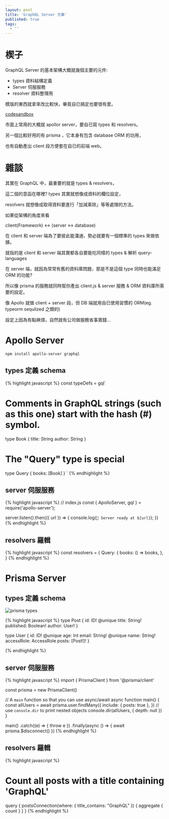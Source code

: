```yaml
---
layout: post
title: 'GraphQL Server 方案'
published: true
tags:
  - ''
---
```


# 楔子

GraphQL Server 的基本架構大概就幾個主要的元件:

- types 資料結構定義
- Server 伺服服務
- resolver 資料整理用

模版的東西就拿來改比較快，畢竟自已搞定也要很有愛。

[codesandbox](https://codesandbox.io/s/j1lkoy7nyv)

市面上常用的大概就 apollor server，要自已寫 types 和 resolvers。

另一個比較好用的有 prisma ，它本身有包含 database ORM 的功用，

也有自動產出 client 段方便套在自已的前端 web。

# 雜談

其實在 GraphQL 中，最重要的就是 types & resolvers，

這二個的意函在哪裡? types 其實就想像成資料的欄位設定，

resolvers 就想像成取得資料要進行「加減乘除」等等處理的方法。

如果從架構的角度來看

client(Framework) <-> (server <-> database)

在 client 和 server 端為了要彼此能溝通，勢必就要有一個標準的 types 來做依據。

就指的是 client 和 server 端其實都各自要能吃同樣的 types & 解析 query-languages

在 server 端，就因為常常有舊的資料庫問題，那是不是這個 type 同時也能滿足 ORM 的功能?

所以像 prisma 的服務就同時幫你產出 client.js & server 服務 & ORM 資料庫所需要的設定。

像 Apollo 就做 client + server 段，但 DB 端就用自已使用習慣的 ORM(eg. typeorm sequlized 之類的)

設定上因為有點麻煩，自然就有公司做服務省事賣錢...

# Apollo Server

`npm install apollo-server graphql`

## types 定義 schema

{% highlight javascript %}
const typeDefs = gql`

# Comments in GraphQL strings (such as this one) start with the hash (#) symbol.

type Book {
title: String
author: String
}

# The "Query" type is special

type Query {
books: [Book]
}
`
{% endhighlight %}

## server 伺服服務

{% highlight javascript %}
// index.js
const { ApolloServer, gql } = require('apollo-server');

server.listen().then(({ url }) => {
console.log(`🚀 Server ready at ${url}`);
})
{% endhighlight %}

## resolvers 羅輯

{% highlight javascript %}
const resolvers = {
Query: {
books: () => books,
},
}
{% endhighlight %}

# Prisma Server

## types 定義 schema

![prisma types](https://i.imgur.com/jHkNjKU.png)

{% highlight javascript %}
type Post {
id: ID! @unique
title: String!
published: Boolean!
author: User!
}

type User {
id: ID! @unique
age: Int
email: String! @unique
name: String!
accessRole: AccessRole
posts: [Post!]!
}

{% endhighlight %}

## server 伺服服務

{% highlight javascript %}
import { PrismaClient } from '@prisma/client'

const prisma = new PrismaClient()

// A `main` function so that you can use async/await
async function main() {
const allUsers = await prisma.user.findMany({
include: { posts: true },
})
// use `console.dir` to print nested objects
console.dir(allUsers, { depth: null })
}

main()
.catch((e) => {
throw e
})
.finally(async () => {
await prisma.\$disconnect()
})
{% endhighlight %}

## resolvers 羅輯

{% highlight javascript %}

# Count all posts with a title containing 'GraphQL'

query {
postsConnection(where: { title_contains: "GraphQL" }) {
aggregate {
count
}
}
}
{% endhighlight %}
